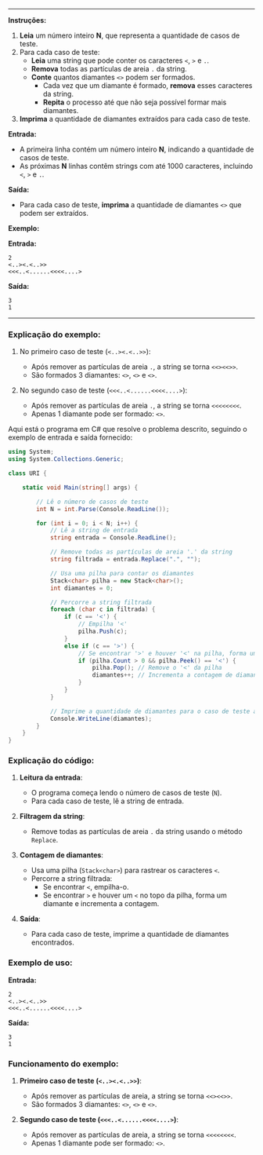 
---

**Instruções:**

1. **Leia** um número inteiro **N**, que representa a quantidade de casos de teste.
2. Para cada caso de teste:
   - **Leia** uma string que pode conter os caracteres `<`, `>` e `.`.
   - **Remova** todas as partículas de areia `.` da string.
   - **Conte** quantos diamantes `<>` podem ser formados.
     - Cada vez que um diamante é formado, **remova** esses caracteres da string.
     - **Repita** o processo até que não seja possível formar mais diamantes.
3. **Imprima** a quantidade de diamantes extraídos para cada caso de teste.

**Entrada:**
- A primeira linha contém um número inteiro **N**, indicando a quantidade de casos de teste.
- As próximas **N** linhas contêm strings com até 1000 caracteres, incluindo `<`, `>` e `.`.

**Saída:**
- Para cada caso de teste, **imprima** a quantidade de diamantes `<>` que podem ser extraídos.

**Exemplo:**

**Entrada:**
```
2
<..><.<..>>
<<<..<......<<<<....>
```

**Saída:**
```
3
1
```

---

### Explicação do exemplo:

1. No primeiro caso de teste (`<..><.<..>>`):
   - Após remover as partículas de areia `.`, a string se torna `<<><<>>`.
   - São formados 3 diamantes: `<>`, `<>` e `<>`.

2. No segundo caso de teste (`<<<..<......<<<<....>`):
   - Após remover as partículas de areia `.`, a string se torna `<<<<<<<<`.
   - Apenas 1 diamante pode ser formado: `<>`.

Aqui está o programa em C# que resolve o problema descrito, seguindo o exemplo de entrada e saída fornecido:

```csharp
using System;
using System.Collections.Generic;

class URI {

    static void Main(string[] args) { 

        // Lê o número de casos de teste
        int N = int.Parse(Console.ReadLine());

        for (int i = 0; i < N; i++) {
            // Lê a string de entrada
            string entrada = Console.ReadLine();

            // Remove todas as partículas de areia '.' da string
            string filtrada = entrada.Replace(".", "");

            // Usa uma pilha para contar os diamantes
            Stack<char> pilha = new Stack<char>();
            int diamantes = 0;

            // Percorre a string filtrada
            foreach (char c in filtrada) {
                if (c == '<') {
                    // Empilha '<'
                    pilha.Push(c);
                }
                else if (c == '>') {
                    // Se encontrar '>' e houver '<' na pilha, forma um diamante
                    if (pilha.Count > 0 && pilha.Peek() == '<') {
                        pilha.Pop(); // Remove o '<' da pilha
                        diamantes++; // Incrementa a contagem de diamantes
                    }
                }
            }

            // Imprime a quantidade de diamantes para o caso de teste atual
            Console.WriteLine(diamantes);
        }
    }
}
```

### Explicação do código:

1. **Leitura da entrada**:
   - O programa começa lendo o número de casos de teste (`N`).
   - Para cada caso de teste, lê a string de entrada.

2. **Filtragem da string**:
   - Remove todas as partículas de areia `.` da string usando o método `Replace`.

3. **Contagem de diamantes**:
   - Usa uma pilha (`Stack<char>`) para rastrear os caracteres `<`.
   - Percorre a string filtrada:
     - Se encontrar `<`, empilha-o.
     - Se encontrar `>` e houver um `<` no topo da pilha, forma um diamante e incrementa a contagem.

4. **Saída**:
   - Para cada caso de teste, imprime a quantidade de diamantes encontrados.

### Exemplo de uso:

**Entrada:**
```
2
<..><.<..>>
<<<..<......<<<<....>
```

**Saída:**
```
3
1
```

### Funcionamento do exemplo:

1. **Primeiro caso de teste (`<..><.<..>>`)**:
   - Após remover as partículas de areia, a string se torna `<<><<>>`.
   - São formados 3 diamantes: `<>`, `<>` e `<>`.

2. **Segundo caso de teste (`<<<..<......<<<<....>`)**:
   - Após remover as partículas de areia, a string se torna `<<<<<<<<`.
   - Apenas 1 diamante pode ser formado: `<>`.


